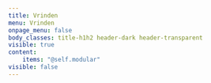 ```yaml
---
title: Vrinden
menu: Vrinden
onpage_menu: false
body_classes: title-h1h2 header-dark header-transparent
visible: true
content:
    items: "@self.modular"
visible: false
---
```



